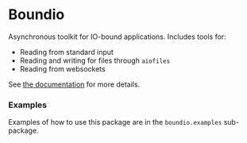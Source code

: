 # Boundio
Asynchronous toolkit for IO-bound applications. Includes tools for:
- Reading from standard input
- Reading and writing for files through `aiofiles`
- Reading from websockets

See [the documentation][docs] for more details.

[docs]: https://boundio.readthedocs.io/en/master/

### Examples
Examples of how to use this package are in the `boundio.examples` sub-package.
